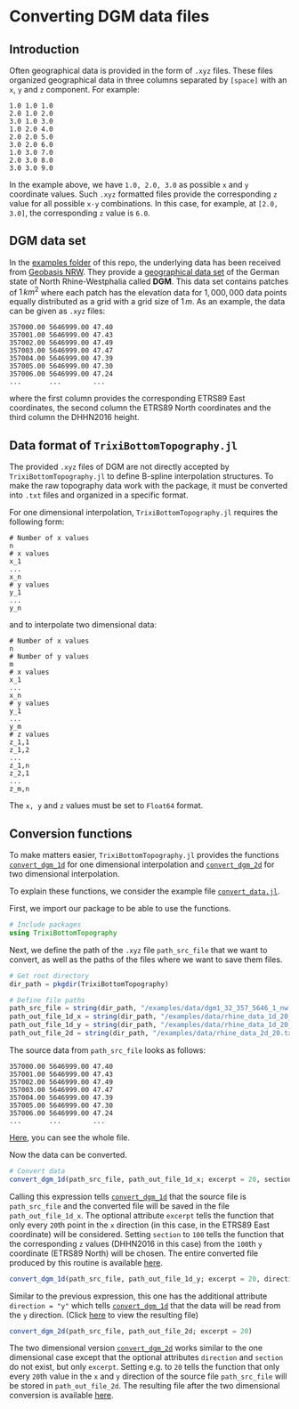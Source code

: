# Converting DGM data files

## Introduction

Often geographical data is provided in the form of `.xyz` files. These files organized geographical
data in three columns separated by `[space]` with an `x`, `y` and `z` component. For example:
```
1.0 1.0 1.0
2.0 1.0 2.0
3.0 1.0 3.0
1.0 2.0 4.0
2.0 2.0 5.0
3.0 2.0 6.0
1.0 3.0 7.0
2.0 3.0 8.0
3.0 3.0 9.0
```
In the example above, we have `1.0, 2.0, 3.0` as possible `x` and `y` coordinate values.
Such `.xyz` formatted files provide the corresponding `z` value for all possible `x-y` combinations.
In this case, for example, at `[2.0, 3.0]`, the corresponding `z` value is `6.0`.

## DGM data set

In the [examples folder](https://github.com/trixi-framework/TrixiBottomTopography.jl/tree/main/examples) of this repo, the underlying data has been received from
[Geobasis NRW](https://www.bezreg-koeln.nrw.de/geobasis-nrw).
They provide a [geographical data set](https://www.opengeodata.nrw.de/produkte/geobasis/hm/) of the German state of North Rhine-Westphalia called **DGM**.
This data set contains patches of $1\,km^2$ where each patch has the elevation data for $1,000,000$ data points equally distributed as a grid with a grid size of $1\,m$.
As an example, the data can be given as `.xyz` files:
```
357000.00 5646999.00 47.40
357001.00 5646999.00 47.43
357002.00 5646999.00 47.49
357003.00 5646999.00 47.47
357004.00 5646999.00 47.39
357005.00 5646999.00 47.30
357006.00 5646999.00 47.24
...       ...        ...
```
where the first column provides the corresponding ETRS89 East coordinates, the second column the ETRS89 North coordinates and the third column the DHHN2016 height.

## Data format of `TrixiBottomTopography.jl`

The provided `.xyz` files of DGM are not directly accepted by `TrixiBottomTopography.jl` to
define B-spline interpolation structures. To make the raw topography data work with the
package, it must be converted into `.txt` files and organized in a specific format.

For one dimensional interpolation, `TrixiBottomTopography.jl` requires the following form:
```
# Number of x values
n
# x values
x_1
...
x_n
# y values
y_1
...
y_n
```
and to interpolate two dimensional data:
```
# Number of x values
n
# Number of y values
m
# x values
x_1
...
x_n
# y values
y_1
...
y_m
# z values
z_1,1
z_1,2
...
z_1,n
z_2,1
...
z_m,n
```
The `x, y` and `z` values must be set to `Float64` format.

## Conversion functions

To make matters easier, `TrixiBottomTopography.jl` provides the functions [`convert_dgm_1d`](https://trixi-framework.github.io/TrixiBottomTopography.jl/dev/reference/#TrixiBottomTopography.convert_dgm_1d-Tuple{String,%20String})
for one dimensional interpolation and [`convert_dgm_2d`](https://trixi-framework.github.io/TrixiBottomTopography.jl/dev/reference/#TrixiBottomTopography.convert_dgm_2d-Tuple{String,%20String}) for two dimensional interpolation.

To explain these functions, we consider the example file [`convert_data.jl`](https://github.com/trixi-framework/TrixiBottomTopography.jl/blob/main/examples/convert_data.jl).

First, we import our package to be able to use the functions.

```julia
# Include packages
using TrixiBottomTopography
```

Next, we define the path of the `.xyz` file `path_src_file` that we want to convert,
as well as the paths of the files where we want to save them files.

```julia
# Get root directory
dir_path = pkgdir(TrixiBottomTopography)

# Define file paths
path_src_file = string(dir_path, "/examples/data/dgm1_32_357_5646_1_nw.xyz")
path_out_file_1d_x = string(dir_path, "/examples/data/rhine_data_1d_20_x.txt")
path_out_file_1d_y = string(dir_path, "/examples/data/rhine_data_1d_20_y.txt")
path_out_file_2d = string(dir_path, "/examples/data/rhine_data_2d_20.txt")
```

The source data from `path_src_file` looks as follows:

```
357000.00 5646999.00 47.40
357001.00 5646999.00 47.43
357002.00 5646999.00 47.49
357003.00 5646999.00 47.47
357004.00 5646999.00 47.39
357005.00 5646999.00 47.30
357006.00 5646999.00 47.24
...       ...        ...
```

[Here](https://gist.github.com/maxbertrand1996/c6917dcf80aef1704c633ec643a531d5), you can see the whole file.

Now the data can be converted.

```julia
# Convert data
convert_dgm_1d(path_src_file, path_out_file_1d_x; excerpt = 20, section = 100)
```

Calling this expression tells [`convert_dgm_1d`](https://trixi-framework.github.io/TrixiBottomTopography.jl/dev/reference/#TrixiBottomTopography.convert_dgm_1d-Tuple{String,%20String}) that the source file is `path_src_file` and the converted file will be saved in the file `path_out_file_1d_x`.
The optional attribute `excerpt` tells the function that only every `20`th point in the `x` direction (in this case, in the ETRS89 East coordinate) will be considered. Setting `section` to `100` tells the function that the corresponding `z` values (DHHN2016 in this case) from the `100`th `y` coordinate (ETRS89 North) will be chosen. The entire converted file produced by
this routine is available [here](https://github.com/trixi-framework/TrixiBottomTopography.jl/blob/main/examples/data/rhine_data_1d_20_x.txt).

```julia
convert_dgm_1d(path_src_file, path_out_file_1d_y; excerpt = 20, direction = "y", section = 100)
```

Similar to the previous expression, this one has the additional attribute `direction = "y"` which tells [`convert_dgm_1d`](https://trixi-framework.github.io/TrixiBottomTopography.jl/dev/reference/#TrixiBottomTopography.convert_dgm_1d-Tuple{String,%20String}) that the data will be read from the `y` direction. (Click [here](https://github.com/trixi-framework/TrixiBottomTopography.jl/blob/main/examples/data/rhine_data_1d_20_y.txt) to view the resulting file)

```julia
convert_dgm_2d(path_src_file, path_out_file_2d; excerpt = 20)
```
The two dimensional version [`convert_dgm_2d`](https://trixi-framework.github.io/TrixiBottomTopography.jl/dev/reference/#TrixiBottomTopography.convert_dgm_2d-Tuple{String,%20String}) works similar to the one dimensional case except that the optional attributes
`direction` and `section` do not exist, but only `excerpt`. Setting e.g. to `20` tells the
function that only every `20`th value in the `x` and `y` direction of the source file
`path_src_file` will be stored in `path_out_file_2d`. The resulting file after the two
dimensional conversion is available [here](https://github.com/trixi-framework/TrixiBottomTopography.jl/blob/main/examples/data/rhine_data_2d_20.txt).
